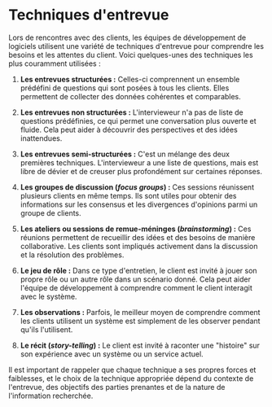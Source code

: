 # Techniques d'entrevue

Lors de rencontres avec des clients, les équipes de développement de logiciels utilisent une variété de techniques
d'entrevue pour comprendre les besoins et les attentes du client. Voici quelques-unes des techniques les plus couramment
utilisées :

1. **Les entrevues structurées :** Celles-ci comprennent un ensemble prédéfini de questions qui sont posées à tous les
   clients. Elles permettent de collecter des données cohérentes et comparables.

2. **Les entrevues non structurées :** L'intervieweur n'a pas de liste de questions prédéfinies, ce qui permet une
   conversation plus ouverte et fluide. Cela peut aider à découvrir des perspectives et des idées inattendues.

3. **Les entrevues semi-structurées :** C'est un mélange des deux premières techniques. L'intervieweur a une liste de
   questions, mais est libre de dévier et de creuser plus profondément sur certaines réponses.

4. **Les groupes de discussion (_focus groups_) :** Ces sessions réunissent plusieurs clients en même temps. Ils sont
   utiles pour obtenir des informations sur les consensus et les divergences d'opinions parmi un groupe de clients.

5. **Les ateliers ou sessions de remue-méninges (_brainstorming_) :** Ces réunions permettent de recueillir des idées et
   des besoins de manière collaborative. Les clients sont impliqués activement dans la discussion et la résolution des
   problèmes.

6. **Le jeu de rôle :** Dans ce type d'entretien, le client est invité à jouer son propre rôle ou un autre rôle dans un
   scénario donné. Cela peut aider l'équipe de développement à comprendre comment le client interagit avec le système.

7. **Les observations :** Parfois, le meilleur moyen de comprendre comment les clients utilisent un système est
   simplement de les observer pendant qu'ils l'utilisent.

8. **Le récit (_story-telling_) :** Le client est invité à raconter une "histoire" sur son expérience avec un système ou
   un service actuel.

Il est important de rappeler que chaque technique a ses propres forces et faiblesses, et le choix de la technique
appropriée dépend du contexte de l'entrevue, des objectifs des parties prenantes et de la nature de l'information
recherchée.
